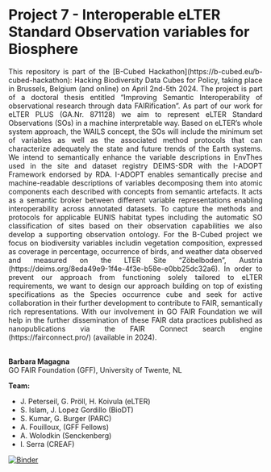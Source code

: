 # Project 7 - Interoperable eLTER Standard Observation variables for Biosphere
<div align="justify">This repository is part of the [B-Cubed Hackathon](https://b-cubed.eu/b-cubed-hackathon): Hacking Biodiversity Data Cubes for Policy, taking place in Brussels, Belgium (and online) on April 2nd-5th 2024.
The project is part of a doctoral thesis entitled “Improving Semantic Interoperability of observational research through data FAIRification”. As part of our work for eLTER PLUS (GA.Nr. 871128) we aim to represent eLTER Standard Observations (SOs) in a machine interpretable way. Based on eLTER’s whole system approach, the WAILS concept, the SOs will include the minimum set of variables as well as the associated method protocols that can characterize adequately the state and future trends of the Earth systems. 
We intend to semantically enhance the variable descriptions in EnvThes used in the site and dataset registry DEIMS-SDR with the I-ADOPT Framework endorsed by RDA. I-ADOPT enables semantically precise and machine-readable descriptions of variables decomposing them into atomic components each described with concepts from semantic artefacts. It acts as a semantic broker between different variable representations enabling interoperability across annotated datasets. To capture the methods and protocols for applicable EUNIS habitat types including the automatic SO classification of sites based on their observation capabilities we also develop a supporting observation ontology. For the B-Cubed project we focus on biodiversity variables includin vegetation composition, expressed as coverage in percentage, occurrence of birds, and weather data observed and measured on the LTER Site “Zöbelboden”, Austria (https://deims.org/8eda49e9-1f4e-4f3e-b58e-e0bb25dc32a6). In order to prevent our approach from functioning solely tailored to eLTER requirements, we want to design our approach building on top of existing specifications as the Species occurrence cube and seek for active collaboration in their further development to contribute to FAIR, semantically rich representations. With our involvement in GO FAIR Foundation we will help in the further dissemination of these FAIR data practices published as nanopublications via the FAIR Connect search engine (https://fairconnect.pro/) (available in 2024).</div>
<br>

**Barbara Magagna**<br>
GO FAIR Foundation (GFF), University of Twente, NL

**Team:**
-   J. Peterseil, G. Pröll, H. Koivula (eLTER)
-   S. Islam, J. Lopez Gordillo (BioDT)
-   S. Kumar, G. Burger (PARC)
-   A. Fouilloux, (GFF Fellows)
-   A. Wolodkin (Senckenberg)
-   I. Serra (CREAF)

[![Binder](https://mybinder.org/badge_logo.svg)](https://mybinder.org/v2/gh/b-cubed-eu/hackathon-project-7/HEAD)
